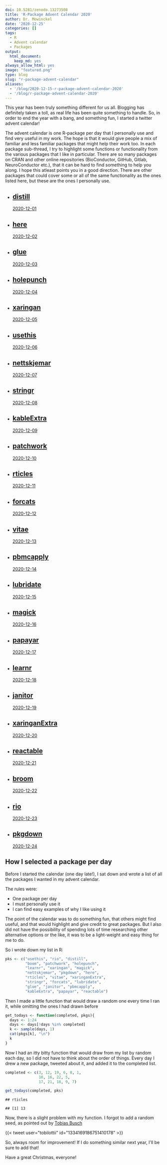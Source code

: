 ```yaml
---
doi: 10.5281/zenodo.13273508
title: 'R-Package Advent Calendar 2020'
author: Dr. Mowinckel
date: '2020-12-25'
categories: []
tags:
  - R
  - Advent calendar
  - Packages
output:
  html_document:
    keep_md: yes
always_allow_html: yes
image: "featured.png"
type: blog
slug: "r-package-advent-calendar"
aliases:
  - '/blog/2020-12-15-r-package-advent-calendar-2020'
  - '/blog/r-package-advent-calendar-2020'
---
```


This year has been truly something different for us all. 
Blogging has definitely taken a toll, as real life has been quite something to handle.
So, in order to end the year with a bang, and something fun, I started a twitter advent calendar!


The advent calendar is one R-package per day that I personally use and find very useful in my work. 
The hope is that it would give people a mix of familiar and less familiar packages that might help their work too. 
In each package sub-thread, I try to highlight some functions or functionality from the various packages that I like in particular.
There are so many packages on CRAN and other online repositories (BioConductor, GitHub, Gitlab, NeuroConductor etc.), that it can be hard to find something to help you along. 
I hope this atleast points you in a good direction.
There are other packages that could cover some or all of the same functionality as the ones listed here, but these are the ones I personally use.




<div class="list-grid">
    <ul class="list-container list-container-hexagon">
   <li class="list-item" style="background-image: url(hex/distill.png);">
    <a href="https://twitter.com/DrMowinckels/status/1334054102905593861" >
        <div class="list-overlay list-overlay-hexagon">
            <div class="list-item-content ">
                <h2>distill</h2>
                <p>2020-12-01</p>
            </div>
        </div>
    </a>
</li>
   <li class="list-item" style="background-image: url(hex/here.png);">
    <a href="https://twitter.com/DrMowinckels/status/1334055725644058624" >
        <div class="list-overlay list-overlay-hexagon">
            <div class="list-item-content ">
                <h2>here</h2>
                <p>2020-12-02</p>
            </div>
        </div>
    </a>
</li>
   <li class="list-item" style="background-image: url(hex/glue.png);">
    <a href="https://twitter.com/DrMowinckels/status/1334404923564437504" >
        <div class="list-overlay list-overlay-hexagon">
            <div class="list-item-content ">
                <h2>glue</h2>
                <p>2020-12-03</p>
            </div>
        </div>
    </a>
</li>
   <li class="list-item" style="background-image: url(hex/holepunch.png);">
    <a href="https://twitter.com/DrMowinckels/status/1334770520953417729" >
        <div class="list-overlay list-overlay-hexagon">
            <div class="list-item-content ">
                <h2>holepunch</h2>
                <p>2020-12-04</p>
            </div>
        </div>
    </a>
</li>
   <li class="list-item" style="background-image: url(hex/xaringan.png);">
    <a href="https://twitter.com/DrMowinckels/status/1335302958989398016" >
        <div class="list-overlay list-overlay-hexagon">
            <div class="list-item-content ">
                <h2>xaringan</h2>
                <p>2020-12-05</p>
            </div>
        </div>
    </a>
</li>
   <li class="list-item" style="background-image: url(hex/usethis.png);">
    <a href="https://twitter.com/DrMowinckels/status/1335691689764204544" >
        <div class="list-overlay list-overlay-hexagon">
            <div class="list-item-content ">
                <h2>usethis</h2>
                <p>2020-12-06</p>
            </div>
        </div>
    </a>
</li>
   <li class="list-item" style="background-image: url(hex/nettskjemar.png);">
    <a href="https://twitter.com/DrMowinckels/status/1335858603891232768" >
        <div class="list-overlay list-overlay-hexagon">
            <div class="list-item-content ">
                <h2>nettskjemar</h2>
                <p>2020-12-07</p>
            </div>
        </div>
    </a>
</li>
   <li class="list-item" style="background-image: url(hex/stringr.png);">
    <a href="https://twitter.com/DrMowinckels/status/1336215088089493504" >
        <div class="list-overlay list-overlay-hexagon">
            <div class="list-item-content ">
                <h2>stringr</h2>
                <p>2020-12-08</p>
            </div>
        </div>
    </a>
</li>
   <li class="list-item" style="background-image: url(hex/kableExtra.png);">
    <a href="https://twitter.com/DrMowinckels/status/1336575636324954113" >
        <div class="list-overlay list-overlay-hexagon">
            <div class="list-item-content ">
                <h2>kableExtra</h2>
                <p>2020-12-09</p>
            </div>
        </div>
    </a>
</li>
   <li class="list-item" style="background-image: url(hex/patchwork.png);">
    <a href="https://twitter.com/DrMowinckels/status/1336943011389992961" >
        <div class="list-overlay list-overlay-hexagon">
            <div class="list-item-content ">
                <h2>patchwork</h2>
                <p>2020-12-10</p>
            </div>
        </div>
    </a>
</li>
   <li class="list-item" style="background-image: url(hex/rticles.png);">
    <a href="https://twitter.com/DrMowinckels/status/1337305681385414656" >
        <div class="list-overlay list-overlay-hexagon">
            <div class="list-item-content ">
                <h2>rticles</h2>
                <p>2020-12-11</p>
            </div>
        </div>
    </a>
</li>
   <li class="list-item" style="background-image: url(hex/forcats.png);">
    <a href="https://twitter.com/DrMowinckels/status/1337869018129195012" >
        <div class="list-overlay list-overlay-hexagon">
            <div class="list-item-content ">
                <h2>forcats</h2>
                <p>2020-12-12</p>
            </div>
        </div>
    </a>
</li>
   <li class="list-item" style="background-image: url(hex/vitae.png);">
    <a href="https://twitter.com/DrMowinckels/status/1338028973708677120" >
        <div class="list-overlay list-overlay-hexagon">
            <div class="list-item-content ">
                <h2>vitae</h2>
                <p>2020-12-13</p>
            </div>
        </div>
    </a>
</li>
   <li class="list-item" style="background-image: url(hex/pbmcapply.png);">
    <a href="https://twitter.com/DrMowinckels/status/1338400483229261824" >
        <div class="list-overlay list-overlay-hexagon">
            <div class="list-item-content ">
                <h2>pbmcapply</h2>
                <p>2020-12-14</p>
            </div>
        </div>
    </a>
</li>
   <li class="list-item" style="background-image: url(hex/lubridate.png);">
    <a href="https://twitter.com/DrMowinckels/status/1338802526955728896" >
        <div class="list-overlay list-overlay-hexagon">
            <div class="list-item-content ">
                <h2>lubridate</h2>
                <p>2020-12-15</p>
            </div>
        </div>
    </a>
</li>
   <li class="list-item" style="background-image: url(hex/magick.png);">
    <a href="https://twitter.com/DrMowinckels/status/1339110009427423233" >
        <div class="list-overlay list-overlay-hexagon">
            <div class="list-item-content ">
                <h2>magick</h2>
                <p>2020-12-16</p>
            </div>
        </div>
    </a>
</li>
   <li class="list-item" style="background-image: url(hex/papayar.png);">
    <a href="https://twitter.com/DrMowinckels/status/1339491287003783169" >
        <div class="list-overlay list-overlay-hexagon">
            <div class="list-item-content ">
                <h2>papayar</h2>
                <p>2020-12-17</p>
            </div>
        </div>
    </a>
</li>
   <li class="list-item" style="background-image: url(hex/learnr.png);">
    <a href="https://twitter.com/DrMowinckels/status/1339902456382296064" >
        <div class="list-overlay list-overlay-hexagon">
            <div class="list-item-content ">
                <h2>learnr</h2>
                <p>2020-12-18</p>
            </div>
        </div>
    </a>
</li>
   <li class="list-item" style="background-image: url(hex/janitor.png);">
    <a href="https://twitter.com/DrMowinckels/status/1340205260317581312" >
        <div class="list-overlay list-overlay-hexagon">
            <div class="list-item-content ">
                <h2>janitor</h2>
                <p>2020-12-19</p>
            </div>
        </div>
    </a>
</li>
   <li class="list-item" style="background-image: url(hex/xaringanExtra.png);">
    <a href="https://twitter.com/DrMowinckels/status/1340566661712257030" >
        <div class="list-overlay list-overlay-hexagon">
            <div class="list-item-content ">
                <h2>xaringanExtra</h2>
                <p>2020-12-20</p>
            </div>
        </div>
    </a>
</li>
   <li class="list-item" style="background-image: url(hex/reactable.png);">
    <a href="https://twitter.com/DrMowinckels/status/1340938927734222848" >
        <div class="list-overlay list-overlay-hexagon">
            <div class="list-item-content ">
                <h2>reactable</h2>
                <p>2020-12-21</p>
            </div>
        </div>
    </a>
</li>
   <li class="list-item" style="background-image: url(hex/broom.png);">
    <a href="https://twitter.com/DrMowinckels/status/1341293669001932805" >
        <div class="list-overlay list-overlay-hexagon">
            <div class="list-item-content ">
                <h2>broom</h2>
                <p>2020-12-22</p>
            </div>
        </div>
    </a>
</li>
   <li class="list-item" style="background-image: url(hex/rio.png);">
    <a href="https://twitter.com/DrMowinckels/status/1341655830337302531" >
        <div class="list-overlay list-overlay-hexagon">
            <div class="list-item-content ">
                <h2>rio</h2>
                <p>2020-12-23</p>
            </div>
        </div>
    </a>
</li>
   <li class="list-item" style="background-image: url(hex/pkgdown.png);">
    <a href="https://twitter.com/DrMowinckels/status/" >
        <div class="list-overlay list-overlay-hexagon">
            <div class="list-item-content ">
                <h2>pkgdown</h2>
                <p>2020-12-24</p>
            </div>
        </div>
    </a>
</li>
    </ul>
</div>



## How I selected a package per day

Before I started the calendar (one day late!), I sat down and wrote a list of all the packages I wanted in my advent calendar.

The rules were:

- One package per day  
- I must personally use it  
- I can find easy examples of why I like using it  

The point of the calendar was to do something fun, that others might find useful, and that would highlight and give credit to great packages.
But I also did not have the possibility of spending lots of time researching other alternative options or the like, it was to be a light-weight and easy thing for me to do. 

So i wrote down my list in R:



```r
pks <- c("usethis", "rio", "distill", 
         "boom", "patchwork", "holepunch",
         "learnr", "xaringan", "magick",
         "nettskjemar", "pkgdown", "here",
         "rticles", "vitae", "xaringanExtra",
         "stringr", "forcats", "lubridate", 
         "glue", "janitor", "pbmcapply",
         "kableExtra", "papayar", "reactable")
```

Then I made a little function that would draw a random one every time I ran it, while omitting the ones I had drawn before


```r
get_todays <- function(completed, pkgs){
  days <- 1:24
  days <- days[!days %in% completed]
  k <- sample(days, 1)  
  cat(pkgs[k], "\n")
  k
}
```


Now I had an itty bitty function that would draw from my list by random each day, so I did not have to think about the order of things. 
Every day I drew a new package, tweeted about it, and added it to the completed list.


```r
completed <- c(3, 12, 19, 6, 8, 1, 
               10, 16, 22, 5, 
               17, 21, 18, 9, 7)

get_todays(completed, pks)
```

```
## rticles
```

```
## [1] 13
```

Now, there is a slight problem with my function.
I forgot to add a random seed, as pointed out by [Tobias Busch](https://twitter.com/tobilottii)

{{< tweet user="tobilottii" id="1334169186751410178" >}}

So, always room for improvement! If I do something similar next year, I'll be sure to add that!

Have a great Christmas, everyone!





